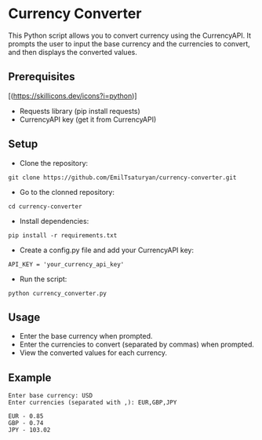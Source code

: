 # Currency Converter
This Python script allows you to convert currency using the CurrencyAPI. It prompts the user to input the base currency and the currencies to convert, and then displays the converted values.

## Prerequisites
[(https://skillicons.dev/icons?i=python)]
- Requests library (pip install requests)
- CurrencyAPI key (get it from CurrencyAPI)

## Setup
- Clone the repository:
```
git clone https://github.com/EmilTsaturyan/currency-converter.git
```
- Go to the clonned repository:
```
cd currency-converter
```
- Install dependencies:
```
pip install -r requirements.txt
```
- Create a config.py file and add your CurrencyAPI key:
```
API_KEY = 'your_currency_api_key'
```
- Run the script:
```
python currency_converter.py
```

## Usage

- Enter the base currency when prompted.
- Enter the currencies to convert (separated by commas) when prompted.
- View the converted values for each currency.


## Example 
```
Enter base currency: USD
Enter currencies (separated with ,): EUR,GBP,JPY
```
```
EUR - 0.85
GBP - 0.74
JPY - 103.02
```

